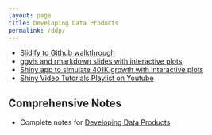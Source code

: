 ```yaml
---
layout: page
title: Developing Data Products
permalink: /ddp/
---
```


- [Slidify to Github walkthrough](http://rpubs.com/thoughtfulbloke/25103)
- [ggvis and rmarkdown slides with interactive plots](http://qua.st/ggvis-shiny-html5-slides/)
- [Shiny app to simulate 401K growth with interactive plots](http://www.mephistosoftware.com/shiny/401k_simulator/)
- [Shiny Video Tutorials Playlist on Youtube](http://www.youtube.com/playlist?list=PL6wLL_RojB5xNOhe2OTSd-DPkMLVY9DfB)

## Comprehensive Notes

- Complete notes for [Developing Data Products](http://sux13.github.io/DataScienceSpCourseNotes/)
